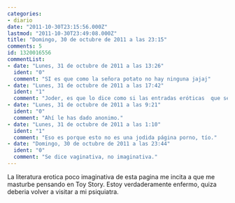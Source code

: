 ```yaml
---
categories:
- diario
date: "2011-10-30T23:15:56.000Z"
lastmod: "2011-10-30T23:49:08.000Z"
title: "Domingo, 30 de octubre de 2011 a las 23:15"
comments: 5
id: 1320016556
commentList:
- date: "Lunes, 31 de octubre de 2011 a las 13:26"
  ident: "0"
  comment: "SI es que como la señora potato no hay ninguna jajaj"
- date: "Lunes, 31 de octubre de 2011 a las 17:42"
  ident: "1"
  comment: "Joder, es que lo dice como si las entradas eróticas  que se publican en el Diario fuesen con la intención de que todo el que lo lea se mate a pajas.\nY no es así, ¿no?"
- date: "Lunes, 31 de octubre de 2011 a las 9:21"
  ident: "0"
  comment: "Ahí le has dado anonimo."
- date: "Lunes, 31 de octubre de 2011 a las 1:10"
  ident: "1"
  comment: "Eso es porque esto no es una jodida página porno, tío."
- date: "Domingo, 30 de octubre de 2011 a las 23:44"
  ident: "0"
  comment: "Se dice vaginativa, no imaginativa."
---
```


La literatura erotica poco imaginativa de esta pagina me incita a que me masturbe pensando en Toy Story. Estoy verdaderamente enfermo, quiza deberia volver a visitar a mi psiquiatra.